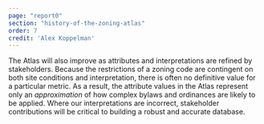 ```yaml
---
page: "report0"
section: "history-of-the-zoning-atlas"
order: 7
credit: 'Alex Koppelman'
---
```

The Atlas will also improve as attributes and interpretations are refined by stakeholders. Because the restrictions of a zoning code are contingent on both site conditions and interpretation, there is often no definitive value for a particular metric. As a result, the attribute values in the Atlas represent only an *approximation* of how complex bylaws and ordinances are likely to be applied. Where our interpretations are incorrect, stakeholder contributions will be critical to building a robust and accurate database.
